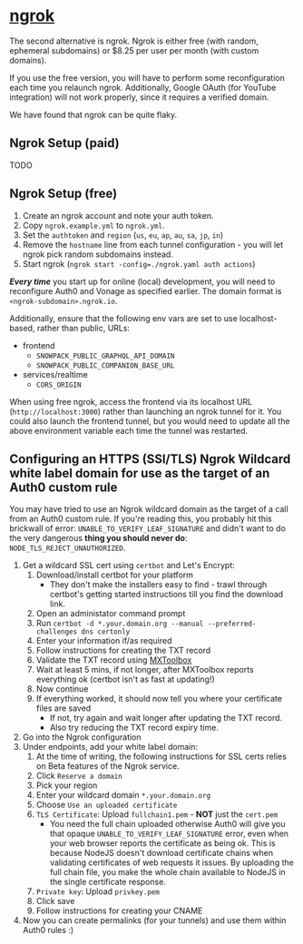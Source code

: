# [ngrok](https://ngrok.com)

The second alternative is ngrok. Ngrok is either free (with random, ephemeral subdomains) or \$8.25 per user
per month (with custom domains).

If you use the free version, you will have to perform some reconfiguration
each time you relaunch ngrok. Additionally, Google OAuth (for YouTube
integration) will not work properly, since it requires a verified domain.

We have found that ngrok can be quite flaky.

## Ngrok Setup (paid)

TODO

## Ngrok Setup (free)

1. Create an ngrok account and note your auth token.
1. Copy `ngrok.example.yml` to `ngrok.yml`.
1. Set the `authtoken` and `region` (`us`, `eu`, `ap`, `au`, `sa`, `jp`, `in`)
1. Remove the `hostname` line from each tunnel configuration - you will let
   ngrok pick random subdomains instead.
1. Start ngrok (`ngrok start -config=./ngrok.yaml auth actions`)

**_Every time_** you start up for online (local) development, you will need
to reconfigure Auth0 and Vonage as specified earlier. The domain format is
`<ngrok-subdomain>.ngrok.io`.

Additionally, ensure that the following env vars are set to use
localhost-based, rather than public, URLs:

- frontend
  - `SNOWPACK_PUBLIC_GRAPHQL_API_DOMAIN`
  - `SNOWPACK_PUBLIC_COMPANION_BASE_URL`
- services/realtime
  - `CORS_ORIGIN`

When using free ngrok, access the frontend via its localhost URL
(`http://localhost:3000`) rather than launching an ngrok tunnel for it. You
could also launch the frontend tunnel, but you would need to update all the
above environment variable each time the tunnel was restarted.

## Configuring an HTTPS (SSl/TLS) Ngrok Wildcard white label domain for use as the target of an Auth0 custom rule

You may have tried to use an Ngrok wildcard domain as the target of a call from an Auth0 custom rule.
If you're reading this, you probably hit this brickwall of error: `UNABLE_TO_VERIFY_LEAF_SIGNATURE`
and didn't want to do the very dangerous **thing you should never do**: `NODE_TLS_REJECT_UNAUTHORIZED`.

1. Get a wildcard SSL cert using `certbot` and Let's Encrypt:
   1. Download/install certbot for your platform
      - They don't make the installers easy to find - trawl through certbot's getting started instructions till you find the download link.
   1. Open an administator command prompt
   1. Run `certbot -d *.your.domain.org --manual --preferred-challenges dns certonly`
   1. Enter your information if/as required
   1. Follow instructions for creating the TXT record
   1. Validate the TXT record using [MXToolbox](https://mxtoolbox.com/)
   1. Wait at least 5 mins, if not longer, after MXToolbox reports everything ok (certbot isn't as fast at updating!)
   1. Now continue
   1. If everything worked, it should now tell you where your certificate files are saved
      - If not, try again and wait longer after updating the TXT record.
      - Also try reducing the TXT record expiry time.
1. Go into the Ngrok configuration
1. Under endpoints, add your white label domain:
   1. At the time of writing, the following instructions for SSL certs relies on Beta features of the Ngrok service.
   1. Click `Reserve a domain`
   1. Pick your region
   1. Enter your wildcard domain `*.your.domain.org`
   1. Choose `Use an uploaded certificate`
   1. `TLS Certificate`: Upload `fullchain1.pem` - **NOT** just the `cert.pem`
      - You need the full chain uploaded otherwise Auth0 will give you that
        opaque `UNABLE_TO_VERIFY_LEAF_SIGNATURE` error, even when your web
        browser reports the certificate as being ok. This is because NodeJS
        doesn't download certificate chains when validating certificates of
        web requests it issues. By uploading the full chain file, you make
        the whole chain available to NodeJS in the single certificate response.
   1. `Private key`: Upload `privkey.pem`
   1. Click save
   1. Follow instructions for creating your CNAME
1. Now you can create permalinks (for your tunnels) and use them within Auth0 rules :)
